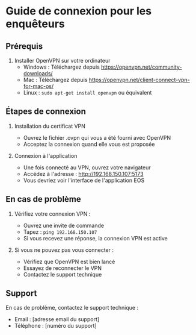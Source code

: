 # Guide de connexion pour les enquêteurs

## Prérequis
1. Installer OpenVPN sur votre ordinateur
   - Windows : Téléchargez depuis https://openvpn.net/community-downloads/
   - Mac : Téléchargez depuis https://openvpn.net/client-connect-vpn-for-mac-os/
   - Linux : `sudo apt-get install openvpn` ou équivalent

## Étapes de connexion

1. Installation du certificat VPN
   - Ouvrez le fichier .ovpn qui vous a été fourni avec OpenVPN
   - Acceptez la connexion quand elle vous est proposée

2. Connexion à l'application
   - Une fois connecté au VPN, ouvrez votre navigateur
   - Accédez à l'adresse : http://192.168.150.107:5173
   - Vous devriez voir l'interface de l'application EOS

## En cas de problème

1. Vérifiez votre connexion VPN :
   - Ouvrez une invite de commande
   - Tapez : `ping 192.168.150.107`
   - Si vous recevez une réponse, la connexion VPN est active

2. Si vous ne pouvez pas vous connecter :
   - Vérifiez que OpenVPN est bien lancé
   - Essayez de reconnecter le VPN
   - Contactez le support technique

## Support

En cas de problème, contactez le support technique :
- Email : [adresse email du support]
- Téléphone : [numéro du support]
